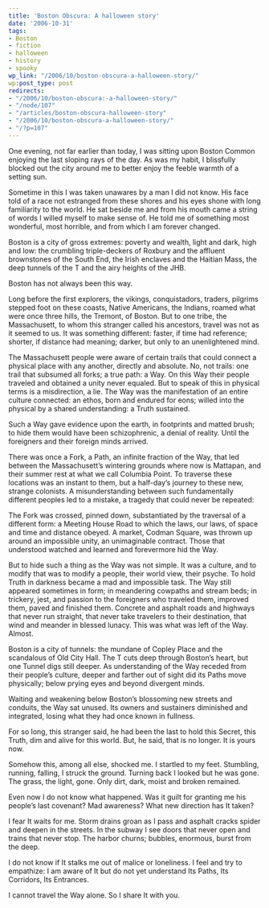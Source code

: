 ```yaml
---
title: 'Boston Obscura: A halloween story'
date: '2006-10-31'
tags:
- Boston
- fiction
- halloween
- history
- spooky
wp_link: "/2006/10/boston-obscura-a-halloween-story/"
wp:post_type: post
redirects:
- "/2006/10/boston-obscura:-a-halloween-story/"
- "/node/107"
- "/articles/boston-obscura-halloween-story"
- "/2006/10/boston-obscura-a-halloween-story/"
- "/?p=107"
---
```


One evening, not far earlier than today, I was sitting upon Boston Common enjoying the last sloping rays of the day. As was my habit, I blissfully blocked out the city around me to better enjoy the feeble warmth of a setting sun.

Sometime in this I was taken unawares by a man I did not know. His face told of a race not estranged from these shores and his eyes shone with long familiarity to the world. He sat beside me and from his mouth came a string of words I willed myself to make sense of. He told me of something most wonderful, most horrible, and from which I am forever changed.

Boston is a city of gross extremes: poverty and wealth, light and dark, high and low: the crumbling triple-deckers of Roxbury and the affluent brownstones of the South End, the Irish enclaves and the Haitian Mass, the deep tunnels of the T and the airy heights of the JHB.

Boston has not always been this way.

Long before the first explorers, the vikings, conquistadors, traders, pilgrims stepped foot on these coasts, Native Americans, the Indians, roamed what were once three hills, the Tremont, of Boston. But to one tribe, the Massachusett, to whom this stranger called his ancestors, travel was not as it seemed to us. It was something different: faster, if time had reference; shorter, if distance had meaning; darker, but only to an unenlightened mind.

The Massachusett people were aware of certain trails that could connect a physical place with any another, directly and absolute. No, not trails: one trail that subsumed all forks; a true path: a Way. On this Way their people traveled and obtained a unity never equaled. But to speak of this in physical terms is a misdirection, a lie. The Way was the manifestation of an entire culture connected: an ethos, born and endured for eons; willed into the physical by a shared understanding: a Truth sustained.

Such a Way gave evidence upon the earth, in footprints and matted brush; to hide them would have been schizophrenic, a denial of reality. Until the foreigners and their foreign minds arrived.

There was once a Fork, a Path, an infinite fraction of the Way, that led between the Massachusett’s wintering grounds where now is Mattapan, and their summer rest at what we call Columbia Point. To traverse these locations was an instant to them, but a half-day’s journey to these new, strange colonists. A misunderstanding between such fundamentally different peoples led to a mistake, a tragedy that could never be repeated:

The Fork was crossed, pinned down, substantiated by the traversal of a different form: a Meeting House Road to which the laws, our laws, of space and time and distance obeyed. A market, Codman Square, was thrown up around an impossible unity, an unimaginable contract. Those that understood watched and learned and forevermore hid the Way.

But to hide such a thing as the Way was not simple. It was a culture, and to modify that was to modify a people, their world view, their psyche. To hold Truth in darkness became a mad and impossible task. The Way still appeared sometimes in form; in meandering cowpaths and stream beds; in trickery, jest, and passion to the foreigners who traveled them, improved them, paved and finished them. Concrete and asphalt roads and highways that never run straight, that never take travelers to their destination, that wind and meander in blessed lunacy. This was what was left of the Way. Almost.

Boston is a city of tunnels: the mundane of Copley Place and the scandalous of Old City Hall. The T cuts deep through Boston’s heart, but one Tunnel digs still deeper. As understanding of the Way receded from their people’s culture, deeper and farther out of sight did its Paths move physically; below prying eyes and beyond divergent minds.

Waiting and weakening below Boston’s blossoming new streets and conduits, the Way sat unused. Its owners and sustainers diminished and integrated, losing what they had once known in fullness.

For so long, this stranger said, he had been the last to hold this Secret, this Truth, dim and alive for this world. But, he said, that is no longer. It is yours now.

Somehow this, among all else, shocked me. I startled to my feet. Stumbling, running, falling, I struck the ground. Turning back I looked but he was gone. The grass, the light, gone. Only dirt, dark, moist and broken remained.

Even now I do not know what happened. Was it guilt for granting me his people’s last covenant? Mad awareness? What new direction has It taken?

I fear It waits for me. Storm drains groan as I pass and asphalt cracks spider and deepen in the streets. In the subway I see doors that never open and trains that never stop. The harbor churns; bubbles, enormous, burst from the deep.

I do not know if It stalks me out of malice or loneliness. I feel and try to empathize: I am aware of It but do not yet understand Its Paths, Its Corridors, Its Entrances.

I cannot travel the Way alone. So I share It with you.
